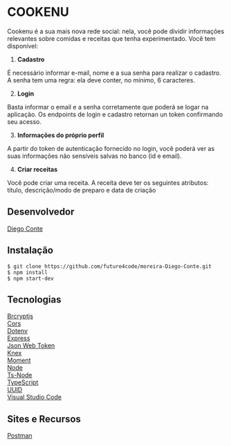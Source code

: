 # COOKENU

Cookenu é a sua mais nova rede social: nela, você pode dividir informações relevantes sobre comidas e receitas que tenha experimentado. Você tem disponível:

1. **Cadastro**

É necessário informar e-mail, nome e a sua senha para realizar o cadastro. A senha tem uma regra: ela deve conter, no mínimo, 6 caracteres.

2. **Login**

Basta informar o email e a senha corretamente que poderá se logar na aplicação. Os endpoints de login e cadastro retornan un token confirmando seu acesso.

3. **Informações do próprio perfil**

A partir do token de autenticação fornecido no login, você poderá ver as suas informações não sensíveis salvas no banco (id e email).

4. **Criar receitas**

Você pode criar uma receita. A receita deve ter os seguintes atributos: título, descrição/modo de preparo e data de criação

## Desenvolvedor

[Diego Conte](https://github.com/diegocomte)

## Instalação

```
$ git clone https://github.com/future4code/moreira-Diego-Conte.git
$ npm install
$ npm start-dev
```

## Tecnologias

[Brcryptjs](https://www.npmjs.com/package/bcryptjs)\
[Cors](https://expressjs.com/en/resources/middleware/cors.html)\
[Dotenv](https://www.npmjs.com/package/dotenv)\
[Express](https://expressjs.com/)\
[Json Web Token](https://www.npmjs.com/package/jsonwebtoken)\
[Knex](http://knexjs.org/)\
[Moment](https://momentjs.com/)\
[Node](https://nodejs.org/en/)\
[Ts-Node](https://www.npmjs.com/package/ts-node)\
[TypeScript](https://www.typescriptlang.org/)\
[UUID](https://www.npmjs.com/package/uuid)\
[Visual Studio Code](https://code.visualstudio.com/docs/editor/vscode-web)

## Sites e Recursos

[Postman](https://www.postman.com/)
